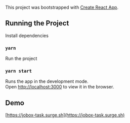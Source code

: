 
This project was bootstrapped with [Create React App](https://github.com/facebook/create-react-app).

## Running the Project

Install dependencies

### `yarn`

Run the project
### `yarn start`

Runs the app in the development mode.\
Open [http://localhost:3000](http://localhost:3000) to view it in the browser.


## Demo

[https://jobox-task.surge.sh](https://jobox-task.surge.sh)